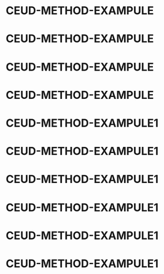 # CEUD-METHOD-EXAMPULE
# CEUD-METHOD-EXAMPULE
# CEUD-METHOD-EXAMPULE
# CEUD-METHOD-EXAMPULE
# CEUD-METHOD-EXAMPULE1
# CEUD-METHOD-EXAMPULE1
# CEUD-METHOD-EXAMPULE1
# CEUD-METHOD-EXAMPULE1
# CEUD-METHOD-EXAMPULE1
# CEUD-METHOD-EXAMPULE1
